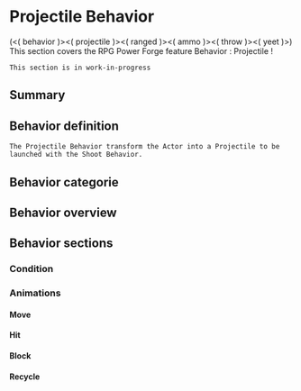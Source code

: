 # Projectile Behavior
(<( behavior )><( projectile )><( ranged )><( ammo )><( throw )><( yeet )>)
This section covers the RPG Power Forge feature Behavior : Projectile !

```admonish warning title="Working, working ..."
This section is in work-in-progress
```

## Summary

## Behavior definition
```admonish summary title="Projectile Behavior"
The Projectile Behavior transform the Actor into a Projectile to be launched with the Shoot Behavior.
```

## Behavior categorie

## Behavior overview

## Behavior sections

### Condition

### Animations

#### Move

#### Hit

#### Block

#### Recycle
